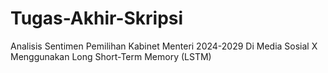 # Tugas-Akhir-Skripsi
Analisis Sentimen Pemilihan Kabinet Menteri 2024-2029 Di Media Sosial X Menggunakan Long Short-Term Memory (LSTM)
